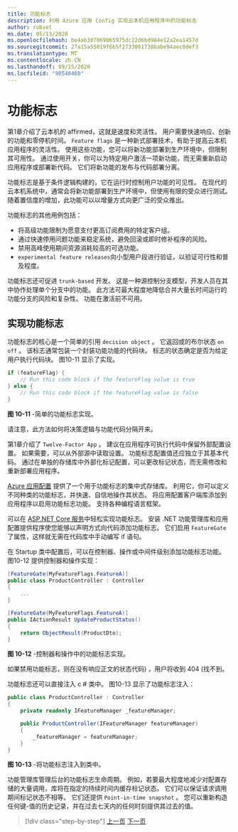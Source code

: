 ```yaml
---
title: 功能标志
description: 利用 Azure 应用 Config 实现云本机应用程序中的功能标志
author: robvet
ms.date: 05/13/2020
ms.openlocfilehash: be4ab307069065975dc22d6bd984e12a2ea1457d
ms.sourcegitcommit: 27a15a55019f6b5f2733961738babe94aec0def3
ms.translationtype: MT
ms.contentlocale: zh-CN
ms.lasthandoff: 09/15/2020
ms.locfileid: "90540460"
---
```

# <a name="feature-flags"></a>功能标志

第1章介绍了云本机的 affirmed，这就是速度和灵活性。 用户需要快速响应、创新的功能和零停机时间。 `Feature flags` 是一种新式部署技术，有助于提高云本机应用程序的灵活性。 使用这些功能，您可以将新功能部署到生产环境中，但限制其可用性。 通过使用开关，你可以为特定用户激活一项新功能，而无需重新启动应用程序或部署新代码。 它们将新功能的发布与代码部署分离。

功能标志是基于条件逻辑构建的，它在运行时控制用户功能的可见性。 在现代的云本机系统中，通常会将新功能部署到生产环境中，但使用有限的受众进行测试。 随着置信度的增加，此功能可以以增量方式向更广泛的受众推出。

功能标志的其他用例包括：

- 将高级功能限制为愿意支付更高订阅费用的特定客户组。
- 通过快速停用问题功能来稳定系统，避免回滚或即时修补程序的风险。
- 禁用高峰使用期间资源消耗较高的可选功能。
- `experimental feature releases`向小型用户段进行验证，以验证可行性和普及程度。

功能标志还可促进 `trunk-based` 开发。 这是一种源控制分支模型，开发人员在其中协作处理单个分支中的功能。 此方法可最大程度地降低合并大量长时间运行的功能分支的风险和复杂性。 功能在激活前不可用。

## <a name="implementing-feature-flags"></a>实现功能标志

功能标志的核心是一个简单的引用 `decision object` 。 它返回或的布尔状态 `on` `off` 。 该标志通常包装一个封装功能功能的代码块。 标志的状态确定是否为给定用户执行代码块。 图10-11 显示了实现。

```csharp
if (featureFlag) {
    // Run this code block if the featureFlag value is true
} else {
    // Run this code block if the featureFlag value is false
}
```

**图 10-11** -简单的功能标志实现。

请注意，此方法如何将决策逻辑与功能代码分隔开来。

第1章介绍了 `Twelve-Factor App` 。 建议在应用程序可执行代码中保留外部配置设置。 如果需要，可以从外部源中读取设置。 功能标志配置值还应独立于其基本代码。 通过在单独的存储库中外部化标记配置，可以更改标记状态，而无需修改和重新部署应用程序。

[Azure 应用配置](https://docs.microsoft.com/azure/azure-app-configuration/overview) 提供了一个用于功能标志的集中式存储库。 利用它，你可以定义不同种类的功能标志，并快速、自信地操作其状态。 将应用配置客户端库添加到应用程序以启用功能标志功能。 支持各种编程语言框架。

可以在 [ASP.NET Core 服务](https://docs.microsoft.com/azure/azure-app-configuration/use-feature-flags-dotnet-core)中轻松实现功能标志。 安装 .NET 功能管理库和应用配置提供程序使您能够以声明方式向代码添加功能标志。 它们启用 `FeatureGate` 了属性，这样就无需在代码库中手动编写 if 语句。

在 Startup 类中配置后，可以在控制器、操作或中间件级别添加功能标志功能。 图10-12 提供控制器和操作实现：

```csharp
[FeatureGate(MyFeatureFlags.FeatureA)]
public class ProductController : Controller
{
    ...
}
```

```csharp
[FeatureGate(MyFeatureFlags.FeatureA)]
public IActionResult UpdateProductStatus()
{
    return ObjectResult(ProductDto);
}
```

**图 10-12** -控制器和操作中的功能标志实现。

如果禁用功能标志，则在没有响应正文的状态代码) ，用户将收到 404 (找不到。

功能标志还可以直接注入 c # 类中。 图10-13 显示了功能标志注入：

```csharp
public class ProductController : Controller
{
    private readonly IFeatureManager _featureManager;

    public ProductController(IFeatureManager featureManager)
    {
        _featureManager = featureManager;
    }
}
```

**图 10-13** -将功能标志注入到类中。

功能管理库管理后台的功能标志生命周期。 例如，若要最大程度地减少对配置存储的大量调用，库将在指定的持续时间内缓存标记状态。 它们可以保证请求调用期间标记状态不相等。 它们还提供 `Point-in-time snapshot` 。 您可以重新构造任何键-值的历史记录，并在过去七天内的任何时刻提供其过去的值。

>[!div class="step-by-step"]
>[上一页](devops.md)
>[下一页](infrastructure-as-code.md)
